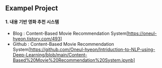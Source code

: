 ## Exampel Project

#### 1. 내용 기반 영화 추천 시스템
- Blog : Content-Based Movie Recommendation System[https://oneul-hyeon.tistory.com/493]
- Github : Content-Based Movie Recommendation System[https://github.com/Oneul-hyeon/Intriduction-to-NLP-using-Deep-Learning/blob/main/Content-Based%20Movie%20Recommendation%20System.ipynb]
